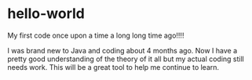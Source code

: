 # hello-world
My first code once upon a time a long long time ago!!!!

I was brand new to Java and coding about 4 months ago. Now I have a pretty good understanding of the theory of it all but my actual coding still needs work. This will be a great tool to help me continue to learn. 
